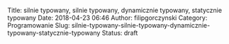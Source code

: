 Title: silnie typowany, silnie typowany, dynamicznie typowany, statycznie typowany
Date: 2018-04-23 06:46
Author: filipgorczynski
Category: Programowanie
Slug: silnie-typowany-silnie-typowany-dynamicznie-typowany-statycznie-typowany
Status: draft


